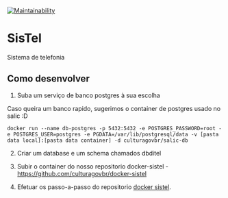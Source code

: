[![Maintainability](https://api.codeclimate.com/v1/badges/d3fff4c65a91eeff591a/maintainability)](https://codeclimate.com/github/AlexandreTK/Test_2_Sistel/maintainability)

# SisTel
Sistema de telefonia

## Como desenvolver

1. Suba um serviço de banco postgres à sua escolha

Caso queira um banco rapido, sugerimos o container de postgres usado no salic :D

```
docker run --name db-postgres -p 5432:5432 -e POSTGRES_PASSWORD=root -e POSTGRES_USER=postgres -e PGDATA=/var/lib/postgresql/data -v [pasta data local]:[pasta data container] -d culturagovbr/salic-db

```

2. Criar um database e um schema chamados dbditel

3. Subir o container do nosso repositorio docker-sistel - https://github.com/culturagovbr/docker-sistel

4. Efetuar os passo-a-passo do repositorio [docker sistel](https://github.com/culturagovbr/docker-sistel).
